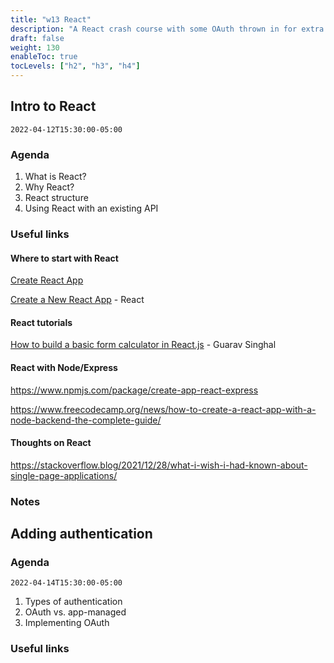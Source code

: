```yaml
---
title: "w13 React"
description: "A React crash course with some OAuth thrown in for extra fun."
draft: false
weight: 130
enableToc: true
tocLevels: ["h2", "h3", "h4"]
---
```


## Intro to React

`2022-04-12T15:30:00-05:00`

### Agenda

1. What is React?
2. Why React?
3. React structure
4. Using React with an existing API

### Useful links

#### Where to start with React

[Create React App](https://create-react-app.dev/)

[Create a New React App](https://reactjs.org/docs/create-a-new-react-app.html) - React

#### React tutorials

[How to build a basic form calculator in React.js](https://www.pluralsight.com/guides/how-to-build-a-basic-form-calculator-in-reactjs) - Guarav Singhal

#### React with Node/Express

https://www.npmjs.com/package/create-app-react-express

https://www.freecodecamp.org/news/how-to-create-a-react-app-with-a-node-backend-the-complete-guide/

#### Thoughts on React

https://stackoverflow.blog/2021/12/28/what-i-wish-i-had-known-about-single-page-applications/

### Notes

## Adding authentication

### Agenda

`2022-04-14T15:30:00-05:00`

1. Types of authentication
2. OAuth vs. app-managed
3. Implementing OAuth

### Useful links
